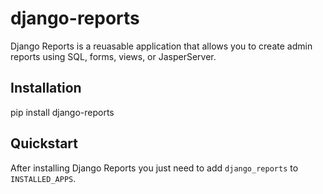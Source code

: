 # django-reports

Django Reports is a reuasable application that allows you to create admin
reports using SQL, forms, views, or JasperServer.

## Installation

pip install django-reports

## Quickstart

After installing Django Reports you just need to add `django_reports` to `INSTALLED_APPS`.

